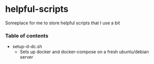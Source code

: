 # helpful-scripts
Someplace for me to store helpful scripts that I use a bit


### Table of contents
- setup-d-dc.sh
  - Sets up docker and docker-compose on a fresh ubuntu/debian server
